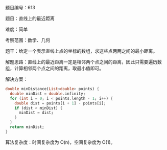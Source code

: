 题目编号：613

题目：直线上的最近距离

难度：简单

考察范围：数学、几何

题干：给定一个表示直线上点的坐标的数组，求这些点两两之间的最小距离。

解题思路：直线上的最近距离一定是相邻两个点之间的距离，因此只需要遍历数组，计算相邻两个点之间的距离，取最小值即可。

解决方案：

```dart
double minDistance(List<double> points) {
  double minDist = double.infinity;
  for (int i = 0; i < points.length - 1; i++) {
    double dist = points[i + 1] - points[i];
    if (dist < minDist) {
      minDist = dist;
    }
  }
  return minDist;
}
```

算法复杂度：时间复杂度为 O(n)，空间复杂度为 O(1)。